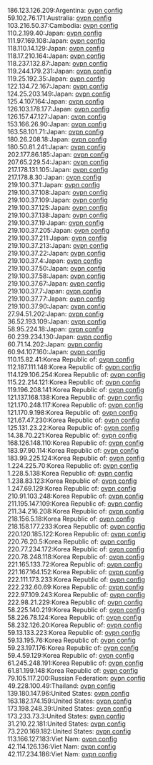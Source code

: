 186.123.126.209:Argentina: [ovpn config](vpn/186_123_126_209.ovpn)  
59.102.76.171:Australia: [ovpn config](vpn/59_102_76_171.ovpn)  
103.216.50.37:Cambodia: [ovpn config](vpn/103_216_50_37.ovpn)  
110.2.199.40:Japan: [ovpn config](vpn/110_2_199_40.ovpn)  
111.97.169.108:Japan: [ovpn config](vpn/111_97_169_108.ovpn)  
118.110.14.129:Japan: [ovpn config](vpn/118_110_14_129.ovpn)  
118.17.210.164:Japan: [ovpn config](vpn/118_17_210_164.ovpn)  
118.237.132.87:Japan: [ovpn config](vpn/118_237_132_87.ovpn)  
119.244.179.231:Japan: [ovpn config](vpn/119_244_179_231.ovpn)  
119.25.192.35:Japan: [ovpn config](vpn/119_25_192_35.ovpn)  
122.134.72.167:Japan: [ovpn config](vpn/122_134_72_167.ovpn)  
124.25.203.149:Japan: [ovpn config](vpn/124_25_203_149.ovpn)  
125.4.107.164:Japan: [ovpn config](vpn/125_4_107_164.ovpn)  
126.103.178.177:Japan: [ovpn config](vpn/126_103_178_177.ovpn)  
126.157.47.127:Japan: [ovpn config](vpn/126_157_47_127.ovpn)  
153.166.26.90:Japan: [ovpn config](vpn/153_166_26_90.ovpn)  
163.58.101.71:Japan: [ovpn config](vpn/163_58_101_71.ovpn)  
180.26.208.18:Japan: [ovpn config](vpn/180_26_208_18.ovpn)  
180.50.81.241:Japan: [ovpn config](vpn/180_50_81_241.ovpn)  
202.177.86.185:Japan: [ovpn config](vpn/202_177_86_185.ovpn)  
207.65.229.54:Japan: [ovpn config](vpn/207_65_229_54.ovpn)  
217.178.131.105:Japan: [ovpn config](vpn/217_178_131_105.ovpn)  
217.178.8.30:Japan: [ovpn config](vpn/217_178_8_30.ovpn)  
219.100.37.1:Japan: [ovpn config](vpn/219_100_37_1.ovpn)  
219.100.37.108:Japan: [ovpn config](vpn/219_100_37_108.ovpn)  
219.100.37.109:Japan: [ovpn config](vpn/219_100_37_109.ovpn)  
219.100.37.125:Japan: [ovpn config](vpn/219_100_37_125.ovpn)  
219.100.37.138:Japan: [ovpn config](vpn/219_100_37_138.ovpn)  
219.100.37.19:Japan: [ovpn config](vpn/219_100_37_19.ovpn)  
219.100.37.205:Japan: [ovpn config](vpn/219_100_37_205.ovpn)  
219.100.37.211:Japan: [ovpn config](vpn/219_100_37_211.ovpn)  
219.100.37.213:Japan: [ovpn config](vpn/219_100_37_213.ovpn)  
219.100.37.22:Japan: [ovpn config](vpn/219_100_37_22.ovpn)  
219.100.37.4:Japan: [ovpn config](vpn/219_100_37_4.ovpn)  
219.100.37.50:Japan: [ovpn config](vpn/219_100_37_50.ovpn)  
219.100.37.58:Japan: [ovpn config](vpn/219_100_37_58.ovpn)  
219.100.37.67:Japan: [ovpn config](vpn/219_100_37_67.ovpn)  
219.100.37.7:Japan: [ovpn config](vpn/219_100_37_7.ovpn)  
219.100.37.77:Japan: [ovpn config](vpn/219_100_37_77.ovpn)  
219.100.37.90:Japan: [ovpn config](vpn/219_100_37_90.ovpn)  
27.94.51.202:Japan: [ovpn config](vpn/27_94_51_202.ovpn)  
36.52.193.109:Japan: [ovpn config](vpn/36_52_193_109.ovpn)  
58.95.224.18:Japan: [ovpn config](vpn/58_95_224_18.ovpn)  
60.239.234.130:Japan: [ovpn config](vpn/60_239_234_130.ovpn)  
60.71.14.202:Japan: [ovpn config](vpn/60_71_14_202.ovpn)  
60.94.107.160:Japan: [ovpn config](vpn/60_94_107_160.ovpn)  
110.15.82.41:Korea Republic of: [ovpn config](vpn/110_15_82_41.ovpn)  
112.187.111.148:Korea Republic of: [ovpn config](vpn/112_187_111_148.ovpn)  
114.129.106.254:Korea Republic of: [ovpn config](vpn/114_129_106_254.ovpn)  
115.22.214.121:Korea Republic of: [ovpn config](vpn/115_22_214_121.ovpn)  
119.196.208.141:Korea Republic of: [ovpn config](vpn/119_196_208_141.ovpn)  
121.137.168.138:Korea Republic of: [ovpn config](vpn/121_137_168_138.ovpn)  
121.170.248.117:Korea Republic of: [ovpn config](vpn/121_170_248_117.ovpn)  
121.170.9.198:Korea Republic of: [ovpn config](vpn/121_170_9_198.ovpn)  
121.67.47.230:Korea Republic of: [ovpn config](vpn/121_67_47_230.ovpn)  
125.131.23.22:Korea Republic of: [ovpn config](vpn/125_131_23_22.ovpn)  
14.38.70.221:Korea Republic of: [ovpn config](vpn/14_38_70_221.ovpn)  
168.126.148.110:Korea Republic of: [ovpn config](vpn/168_126_148_110.ovpn)  
183.97.90.114:Korea Republic of: [ovpn config](vpn/183_97_90_114.ovpn)  
183.99.225.124:Korea Republic of: [ovpn config](vpn/183_99_225_124.ovpn)  
1.224.225.70:Korea Republic of: [ovpn config](vpn/1_224_225_70.ovpn)  
1.228.5.138:Korea Republic of: [ovpn config](vpn/1_228_5_138.ovpn)  
1.238.83.123:Korea Republic of: [ovpn config](vpn/1_238_83_123.ovpn)  
1.247.69.129:Korea Republic of: [ovpn config](vpn/1_247_69_129.ovpn)  
210.91.103.248:Korea Republic of: [ovpn config](vpn/210_91_103_248.ovpn)  
211.195.147.109:Korea Republic of: [ovpn config](vpn/211_195_147_109.ovpn)  
211.34.216.208:Korea Republic of: [ovpn config](vpn/211_34_216_208.ovpn)  
218.156.5.18:Korea Republic of: [ovpn config](vpn/218_156_5_18.ovpn)  
218.158.177.233:Korea Republic of: [ovpn config](vpn/218_158_177_233.ovpn)  
220.120.185.122:Korea Republic of: [ovpn config](vpn/220_120_185_122.ovpn)  
220.76.20.5:Korea Republic of: [ovpn config](vpn/220_76_20_5.ovpn)  
220.77.234.172:Korea Republic of: [ovpn config](vpn/220_77_234_172.ovpn)  
220.78.248.118:Korea Republic of: [ovpn config](vpn/220_78_248_118.ovpn)  
221.165.133.72:Korea Republic of: [ovpn config](vpn/221_165_133_72.ovpn)  
221.167.164.152:Korea Republic of: [ovpn config](vpn/221_167_164_152.ovpn)  
222.111.173.233:Korea Republic of: [ovpn config](vpn/222_111_173_233.ovpn)  
222.232.60.69:Korea Republic of: [ovpn config](vpn/222_232_60_69.ovpn)  
222.97.109.243:Korea Republic of: [ovpn config](vpn/222_97_109_243.ovpn)  
222.98.21.229:Korea Republic of: [ovpn config](vpn/222_98_21_229.ovpn)  
58.225.140.219:Korea Republic of: [ovpn config](vpn/58_225_140_219.ovpn)  
58.226.78.124:Korea Republic of: [ovpn config](vpn/58_226_78_124.ovpn)  
58.232.126.20:Korea Republic of: [ovpn config](vpn/58_232_126_20.ovpn)  
59.13.133.223:Korea Republic of: [ovpn config](vpn/59_13_133_223.ovpn)  
59.13.195.76:Korea Republic of: [ovpn config](vpn/59_13_195_76.ovpn)  
59.23.197.176:Korea Republic of: [ovpn config](vpn/59_23_197_176.ovpn)  
59.4.59.129:Korea Republic of: [ovpn config](vpn/59_4_59_129.ovpn)  
61.245.248.191:Korea Republic of: [ovpn config](vpn/61_245_248_191.ovpn)  
61.81.199.148:Korea Republic of: [ovpn config](vpn/61_81_199_148.ovpn)  
79.105.117.200:Russian Federation: [ovpn config](vpn/79_105_117_200.ovpn)  
49.228.100.49:Thailand: [ovpn config](vpn/49_228_100_49.ovpn)  
139.180.147.96:United States: [ovpn config](vpn/139_180_147_96.ovpn)  
163.182.174.159:United States: [ovpn config](vpn/163_182_174_159.ovpn)  
173.198.248.39:United States: [ovpn config](vpn/173_198_248_39.ovpn)  
173.233.73.3:United States: [ovpn config](vpn/173_233_73_3.ovpn)  
31.210.22.181:United States: [ovpn config](vpn/31_210_22_181.ovpn)  
73.220.169.182:United States: [ovpn config](vpn/73_220_169_182.ovpn)  
113.166.127.183:Viet Nam: [ovpn config](vpn/113_166_127_183.ovpn)  
42.114.126.136:Viet Nam: [ovpn config](vpn/42_114_126_136.ovpn)  
42.117.234.186:Viet Nam: [ovpn config](vpn/42_117_234_186.ovpn)  
